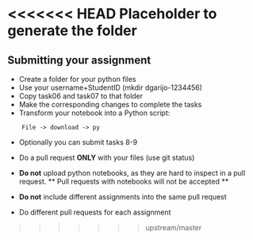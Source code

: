 <<<<<<< HEAD
Placeholder to generate the folder
=======
## Submitting your assignment

* Create a folder for your python files​
* Use your username+StudentID (mkdir dgarijo-1234456)​
* Copy task06 and task07 to that folder​
* Make the corresponding changes to complete the tasks​
* Transform your notebook into a Python script:​
```
    File -> download -> py​
```

* Optionally you can submit tasks 8-9​

* Do a pull request **ONLY** with your files (use git status)​
* **Do not** upload python notebooks, as they are hard to inspect in a pull request. ** Pull requests with notebooks will not be accepted​ **
* **Do not** include different assignments into the same pull request​
* Do different pull requests for each assignment​
>>>>>>> upstream/master
